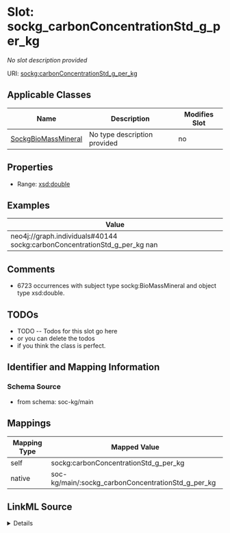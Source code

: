 

# Slot: sockg_carbonConcentrationStd_g_per_kg


_No slot description provided_





URI: [sockg:carbonConcentrationStd_g_per_kg](http://www.semanticweb.org/sockg/ontologies/2024/0/soil-carbon-ontology/carbonConcentrationStd_g_per_kg)



<!-- no inheritance hierarchy -->





## Applicable Classes

| Name | Description | Modifies Slot |
| --- | --- | --- |
| [SockgBioMassMineral](../classes/SockgBioMassMineral.md) | No type description provided |  no  |







## Properties

* Range: [xsd:double](http://www.w3.org/2001/XMLSchema#double)






## Examples

| Value |
| --- |
| neo4j://graph.individuals#40144 sockg:carbonConcentrationStd_g_per_kg nan |

## Comments

* 6723 occurrences with subject type sockg:BioMassMineral and object type xsd:double.

## TODOs

* TODO -- Todos for this slot go here
* or you can delete the todos
* if you think the class is perfect.

## Identifier and Mapping Information







### Schema Source


* from schema: soc-kg/main




## Mappings

| Mapping Type | Mapped Value |
| ---  | ---  |
| self | sockg:carbonConcentrationStd_g_per_kg |
| native | soc-kg/main/:sockg_carbonConcentrationStd_g_per_kg |




## LinkML Source

<details>
```yaml
name: sockg_carbonConcentrationStd_g_per_kg
description: No slot description provided
todos:
- TODO -- Todos for this slot go here
- or you can delete the todos
- if you think the class is perfect.
comments:
- 6723 occurrences with subject type sockg:BioMassMineral and object type xsd:double.
examples:
- value: neo4j://graph.individuals#40144 sockg:carbonConcentrationStd_g_per_kg nan
from_schema: soc-kg/main
rank: 1000
slot_uri: sockg:carbonConcentrationStd_g_per_kg
alias: sockg_carbonConcentrationStd_g_per_kg
domain_of:
- sockg_BioMassMineral
range: double

```
</details>